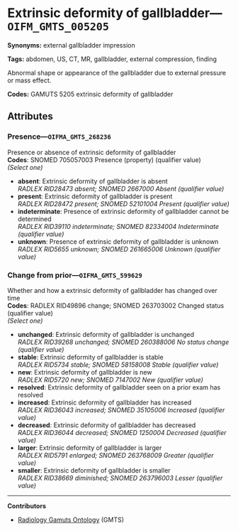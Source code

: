 # Extrinsic deformity of gallbladder—`OIFM_GMTS_005205`

**Synonyms:** external gallbladder impression

**Tags:** abdomen, US, CT, MR, gallbladder, external compression, finding

Abnormal shape or appearance of the gallbladder due to external pressure or mass effect.

**Codes:** GAMUTS 5205 extrinsic deformity of gallbladder

## Attributes

### Presence—`OIFMA_GMTS_268236`

Presence or absence of extrinsic deformity of gallbladder  
**Codes**: SNOMED 705057003 Presence (property) (qualifier value)  
*(Select one)*

- **absent**: Extrinsic deformity of gallbladder is absent  
_RADLEX RID28473 absent; SNOMED 2667000 Absent (qualifier value)_
- **present**: Extrinsic deformity of gallbladder is present  
_RADLEX RID28472 present; SNOMED 52101004 Present (qualifier value)_
- **indeterminate**: Presence of extrinsic deformity of gallbladder cannot be determined  
_RADLEX RID39110 indeterminate; SNOMED 82334004 Indeterminate (qualifier value)_
- **unknown**: Presence of extrinsic deformity of gallbladder is unknown  
_RADLEX RID5655 unknown; SNOMED 261665006 Unknown (qualifier value)_

### Change from prior—`OIFMA_GMTS_599629`

Whether and how a extrinsic deformity of gallbladder has changed over time  
**Codes**: RADLEX RID49896 change; SNOMED 263703002 Changed status (qualifier value)  
*(Select one)*

- **unchanged**: Extrinsic deformity of gallbladder is unchanged  
_RADLEX RID39268 unchanged; SNOMED 260388006 No status change (qualifier value)_
- **stable**: Extrinsic deformity of gallbladder is stable  
_RADLEX RID5734 stable; SNOMED 58158008 Stable (qualifier value)_
- **new**: Extrinsic deformity of gallbladder is new  
_RADLEX RID5720 new; SNOMED 7147002 New (qualifier value)_
- **resolved**: Extrinsic deformity of gallbladder seen on a prior exam has resolved  
- **increased**: Extrinsic deformity of gallbladder has increased  
_RADLEX RID36043 increased; SNOMED 35105006 Increased (qualifier value)_
- **decreased**: Extrinsic deformity of gallbladder has decreased  
_RADLEX RID36044 decreased; SNOMED 1250004 Decreased (qualifier value)_
- **larger**: Extrinsic deformity of gallbladder is larger  
_RADLEX RID5791 enlarged; SNOMED 263768009 Greater (qualifier value)_
- **smaller**: Extrinsic deformity of gallbladder is smaller  
_RADLEX RID38669 diminished; SNOMED 263796003 Lesser (qualifier value)_

---

**Contributors**

- [Radiology Gamuts Ontology](https://gamuts.net/) (GMTS)